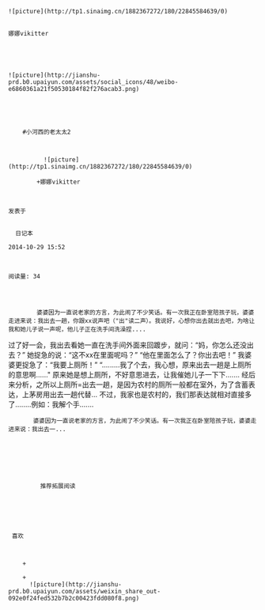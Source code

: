 
    
  
    ![picture](http://tp1.sinaimg.cn/1882367272/180/22845584639/0)
    

    娜娜vikitter
  
      

  
  
    ![picture](http://jianshu-prd.b0.upaiyun.com/assets/social_icons/48/weibo-e6860361a21f50530184f82f276acab3.png)
  


    
      
        #小河西的老太太2
        
          
            
              ![picture](http://tp1.sinaimg.cn/1882367272/180/22845584639/0)
            
            +娜娜vikitter
        
        
    
    发表于 

    
      日记本

    2014-10-29 15:52

    

    阅读量: 34
  


        
            婆婆因为一直说老家的方言，为此闹了不少笑话。有一次我正在卧室陪孩子玩，婆婆走进来说：我出去一趟，你跟xx说声吧（"出"读二声）。我说好，心想你出去就出去吧，为啥让我和她儿子说一声呢，他儿子正在洗手间洗澡捏....
  过了好一会，我出去看她一直在洗手间外面来回踱步，就问：“妈，你怎么还没出去？”
  她捉急的说：“这不xx在里面呢吗？”
  “他在里面怎么了？你出去吧！”
  我婆婆更捉急了：“我要上厕所！”
  “.........我了个去，我心想，原来出去一趟是上厕所的意思啊......"
  原来她是想上厕所，不好意思进去，让我催她儿子一下下.......
  经后来分析，之所以上厕所=出去一趟，是因为农村的厕所一般都在室外，为了含蓄表达，上茅房用出去一趟代替...
  不过，我家也是农村的，我们那表达就相对直接多了........例如：我解个手.......

        
           婆婆因为一直说老家的方言，为此闹了不少笑话。有一次我正在卧室陪孩子玩，婆婆走进来说：我出去一...
      
    
    
      
      
      
          
             推荐拓展阅读
        
      
    
    
      
          
     喜欢

      
      
        +
                  
        +
          ![picture](http://jianshu-prd.b0.upaiyun.com/assets/weixin_share_out-092e0f24fed532b7b2c00423fdd080f8.png)
        
      
    
  


